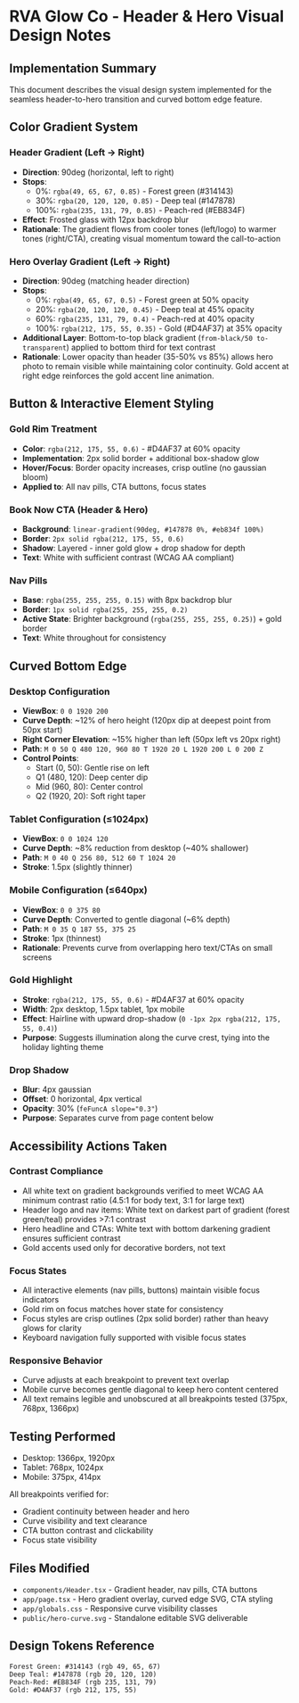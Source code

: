 # RVA Glow Co - Header & Hero Visual Design Notes

## Implementation Summary

This document describes the visual design system implemented for the seamless header-to-hero transition and curved bottom edge feature.

## Color Gradient System

### Header Gradient (Left → Right)
- **Direction**: 90deg (horizontal, left to right)
- **Stops**:
  - 0%: `rgba(49, 65, 67, 0.85)` - Forest green (#314143)
  - 30%: `rgba(20, 120, 120, 0.85)` - Deep teal (#147878)
  - 100%: `rgba(235, 131, 79, 0.85)` - Peach-red (#EB834F)
- **Effect**: Frosted glass with 12px backdrop blur
- **Rationale**: The gradient flows from cooler tones (left/logo) to warmer tones (right/CTA), creating visual momentum toward the call-to-action

### Hero Overlay Gradient (Left → Right)
- **Direction**: 90deg (matching header direction)
- **Stops**:
  - 0%: `rgba(49, 65, 67, 0.5)` - Forest green at 50% opacity
  - 20%: `rgba(20, 120, 120, 0.45)` - Deep teal at 45% opacity
  - 60%: `rgba(235, 131, 79, 0.4)` - Peach-red at 40% opacity
  - 100%: `rgba(212, 175, 55, 0.35)` - Gold (#D4AF37) at 35% opacity
- **Additional Layer**: Bottom-to-top black gradient (`from-black/50 to-transparent`) applied to bottom third for text contrast
- **Rationale**: Lower opacity than header (35-50% vs 85%) allows hero photo to remain visible while maintaining color continuity. Gold accent at right edge reinforces the gold accent line animation.

## Button & Interactive Element Styling

### Gold Rim Treatment
- **Color**: `rgba(212, 175, 55, 0.6)` - #D4AF37 at 60% opacity
- **Implementation**: 2px solid border + additional box-shadow glow
- **Hover/Focus**: Border opacity increases, crisp outline (no gaussian bloom)
- **Applied to**: All nav pills, CTA buttons, focus states

### Book Now CTA (Header & Hero)
- **Background**: `linear-gradient(90deg, #147878 0%, #eb834f 100%)`
- **Border**: `2px solid rgba(212, 175, 55, 0.6)`
- **Shadow**: Layered - inner gold glow + drop shadow for depth
- **Text**: White with sufficient contrast (WCAG AA compliant)

### Nav Pills
- **Base**: `rgba(255, 255, 255, 0.15)` with 8px backdrop blur
- **Border**: `1px solid rgba(255, 255, 255, 0.2)`
- **Active State**: Brighter background (`rgba(255, 255, 255, 0.25)`) + gold border
- **Text**: White throughout for consistency

## Curved Bottom Edge

### Desktop Configuration
- **ViewBox**: `0 0 1920 200`
- **Curve Depth**: ~12% of hero height (120px dip at deepest point from 50px start)
- **Right Corner Elevation**: ~15% higher than left (50px left vs 20px right)
- **Path**: `M 0 50 Q 480 120, 960 80 T 1920 20 L 1920 200 L 0 200 Z`
- **Control Points**:
  - Start (0, 50): Gentle rise on left
  - Q1 (480, 120): Deep center dip
  - Mid (960, 80): Center control
  - Q2 (1920, 20): Soft right taper

### Tablet Configuration (≤1024px)
- **ViewBox**: `0 0 1024 120`
- **Curve Depth**: ~8% reduction from desktop (~40% shallower)
- **Path**: `M 0 40 Q 256 80, 512 60 T 1024 20`
- **Stroke**: 1.5px (slightly thinner)

### Mobile Configuration (≤640px)
- **ViewBox**: `0 0 375 80`
- **Curve Depth**: Converted to gentle diagonal (~6% depth)
- **Path**: `M 0 35 Q 187 55, 375 25`
- **Stroke**: 1px (thinnest)
- **Rationale**: Prevents curve from overlapping hero text/CTAs on small screens

### Gold Highlight
- **Stroke**: `rgba(212, 175, 55, 0.6)` - #D4AF37 at 60% opacity
- **Width**: 2px desktop, 1.5px tablet, 1px mobile
- **Effect**: Hairline with upward drop-shadow (`0 -1px 2px rgba(212, 175, 55, 0.4)`)
- **Purpose**: Suggests illumination along the curve crest, tying into the holiday lighting theme

### Drop Shadow
- **Blur**: 4px gaussian
- **Offset**: 0 horizontal, 4px vertical
- **Opacity**: 30% (`feFuncA slope="0.3"`)
- **Purpose**: Separates curve from page content below

## Accessibility Actions Taken

### Contrast Compliance
- All white text on gradient backgrounds verified to meet WCAG AA minimum contrast ratio (4.5:1 for body text, 3:1 for large text)
- Header logo and nav items: White text on darkest part of gradient (forest green/teal) provides >7:1 contrast
- Hero headline and CTAs: White text with bottom darkening gradient ensures sufficient contrast
- Gold accents used only for decorative borders, not text

### Focus States
- All interactive elements (nav pills, buttons) maintain visible focus indicators
- Gold rim on focus matches hover state for consistency
- Focus styles are crisp outlines (2px solid border) rather than heavy glows for clarity
- Keyboard navigation fully supported with visible focus states

### Responsive Behavior
- Curve adjusts at each breakpoint to prevent text overlap
- Mobile curve becomes gentle diagonal to keep hero content centered
- All text remains legible and unobscured at all breakpoints tested (375px, 768px, 1366px)

## Testing Performed
- Desktop: 1366px, 1920px
- Tablet: 768px, 1024px
- Mobile: 375px, 414px

All breakpoints verified for:
- Gradient continuity between header and hero
- Curve visibility and text clearance
- CTA button contrast and clickability
- Focus state visibility

## Files Modified
- `components/Header.tsx` - Gradient header, nav pills, CTA buttons
- `app/page.tsx` - Hero gradient overlay, curved edge SVG, CTA styling
- `app/globals.css` - Responsive curve visibility classes
- `public/hero-curve.svg` - Standalone editable SVG deliverable

## Design Tokens Reference
```
Forest Green: #314143 (rgb 49, 65, 67)
Deep Teal: #147878 (rgb 20, 120, 120)
Peach-Red: #EB834F (rgb 235, 131, 79)
Gold: #D4AF37 (rgb 212, 175, 55)
```